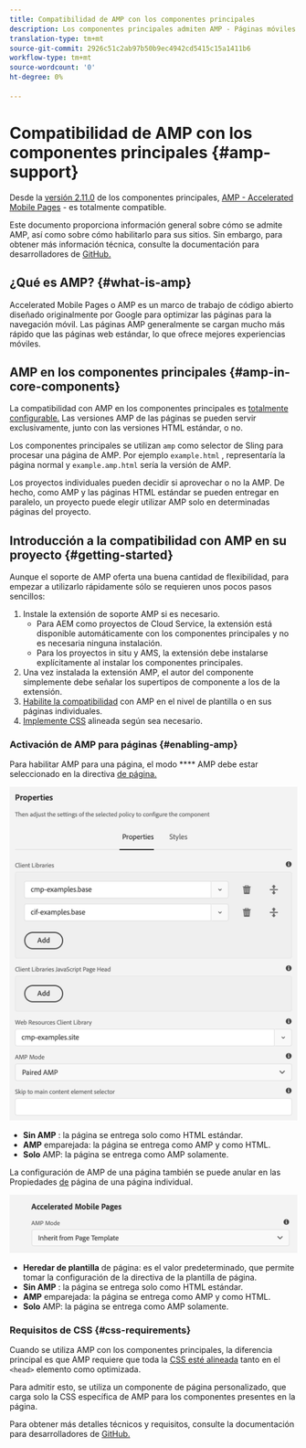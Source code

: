 ```yaml
---
title: Compatibilidad de AMP con los componentes principales
description: Los componentes principales admiten AMP - Páginas móviles aceleradas
translation-type: tm+mt
source-git-commit: 2926c51c2ab97b50b9ec4942cd5415c15a1411b6
workflow-type: tm+mt
source-wordcount: '0'
ht-degree: 0%

---
```



# Compatibilidad de AMP con los componentes principales {#amp-support}

Desde la [versión 2.11.0](/help/versions.md) de los componentes principales, [AMP - Accelerated Mobile Pages](https://developers.google.com/amp) - es totalmente compatible.

Este documento proporciona información general sobre cómo se admite AMP, así como sobre cómo habilitarlo para sus sitios. Sin embargo, para obtener más información técnica, consulte la documentación para desarrolladores de [GitHub.](https://github.com/adobe/aem-core-wcm-components/tree/master/extensions/amp)

## ¿Qué es AMP? {#what-is-amp}

Accelerated Mobile Pages o AMP es un marco de trabajo de código abierto diseñado originalmente por Google para optimizar las páginas para la navegación móvil. Las páginas AMP generalmente se cargan mucho más rápido que las páginas web estándar, lo que ofrece mejores experiencias móviles.

## AMP en los componentes principales {#amp-in-core-components}

La compatibilidad con AMP en los componentes principales es [totalmente configurable.](#enabling-amp) Las versiones AMP de las páginas se pueden servir exclusivamente, junto con las versiones HTML estándar, o no.

Los componentes principales se utilizan `amp` como selector de Sling para procesar una página de AMP. Por ejemplo `example.html` , representaría la página normal y `example.amp.html` sería la versión de AMP.

Los proyectos individuales pueden decidir si aprovechar o no la AMP. De hecho, como AMP y las páginas HTML estándar se pueden entregar en paralelo, un proyecto puede elegir utilizar AMP solo en determinadas páginas del proyecto.

## Introducción a la compatibilidad con AMP en su proyecto {#getting-started}

Aunque el soporte de AMP oferta una buena cantidad de flexibilidad, para empezar a utilizarlo rápidamente sólo se requieren unos pocos pasos sencillos:

1. Instale la extensión de soporte AMP si es necesario.
   * Para AEM como proyectos de Cloud Service, la extensión está disponible automáticamente con los componentes principales y no es necesaria ninguna instalación.
   * Para los proyectos in situ y AMS, la extensión debe instalarse explícitamente al instalar los componentes principales.
1. Una vez instalada la extensión AMP, el autor del componente simplemente debe señalar los supertipos de componente a los de la extensión.
1. [Habilite la compatibilidad](#enabling-amp) con AMP en el nivel de plantilla o en sus páginas individuales.
1. [Implemente CSS](#css-requirements) alineada según sea necesario.

### Activación de AMP para páginas {#enabling-amp}

Para habilitar AMP para una página, el modo **** AMP debe estar seleccionado en la directiva [de página.](https://docs.adobe.com/content/help/en/experience-manager-cloud-service/sites/authoring/features/templates.html#editing-a-template-page-policy-template-author-developer)

![Opciones de directiva de página AMP](/help/assets/amp-policy.png)

* **Sin AMP** : la página se entrega solo como HTML estándar.
* **AMP** emparejada: la página se entrega como AMP y como HTML.
* **Solo** AMP: la página se entrega como AMP solamente.

La configuración de AMP de una página también se puede anular en las Propiedades [de](https://docs.adobe.com/content/help/en/experience-manager-cloud-service/sites/authoring/fundamentals/page-properties.html) página de una página individual.

![Propiedades de página AMP](/help/assets/amp-page-properties.png)

* **Heredar de plantilla** de página: es el valor predeterminado, que permite tomar la configuración de la directiva de la plantilla de página.
* **Sin AMP** : la página se entrega solo como HTML estándar.
* **AMP** emparejada: la página se entrega como AMP y como HTML.
* **Solo** AMP: la página se entrega como AMP solamente.

### Requisitos de CSS {#css-requirements}

Cuando se utiliza AMP con los componentes principales, la diferencia principal es que AMP requiere que toda la [CSS esté alineada](including-clientlibs.md#inlining) tanto en el `<head>` elemento como optimizada.

Para admitir esto, se utiliza un componente de página personalizado, que carga solo la CSS específica de AMP para los componentes presentes en la página.

Para obtener más detalles técnicos y requisitos, consulte la documentación para desarrolladores de [GitHub.](https://github.com/adobe/aem-core-wcm-components/tree/master/extensions/amp)

